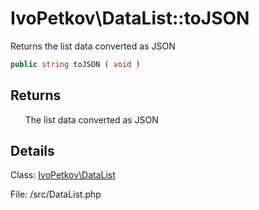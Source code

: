 # IvoPetkov\DataList::toJSON

Returns the list data converted as JSON

```php
public string toJSON ( void )
```

## Returns

&nbsp;&nbsp;&nbsp;&nbsp;&nbsp;&nbsp;The list data converted as JSON

## Details

Class: [IvoPetkov\DataList](ivopetkov.datalist.class.md)

File: /src/DataList.php


